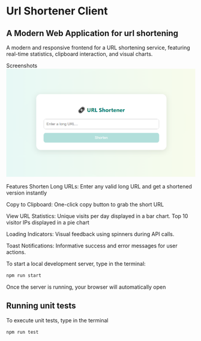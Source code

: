 # Url Shortener Client
## A Modern Web Application for url shortening
A modern and responsive frontend for a URL shortening service, featuring real-time statistics, clipboard interaction, and visual charts.

Screenshots
![img.png](img.png)

Features
Shorten Long URLs: Enter any valid long URL and get a shortened version instantly

Copy to Clipboard: One-click copy button to grab the short URL

View URL Statistics: Unique visits per day displayed in a bar chart. Top 10 visitor IPs displayed in a pie chart

Loading Indicators: Visual feedback using spinners during API calls.

Toast Notifications: Informative success and error messages for user actions.

To start a local development server, type in the terminal:

```bash
npm run start
```

Once the server is running, your browser will automatically open

## Running unit tests

To execute unit tests, type in the terminal
```bash
npm run test
```
